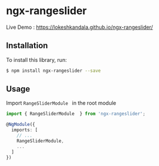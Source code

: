 # ngx-rangeslider

Live Demo : https://lokeshkandala.github.io/ngx-rangeslider/
## Installation

To install this library, run:

```bash
$ npm install ngx-rangeslider --save
```


## Usage

Import `RangeSliderModule ` in the root module

```ts
import { RangeSliderModule  } from 'ngx-rangeslider';

@NgModule({
  imports: [
    // ...
    RangeSliderModule,
    ...
  ]
})
```

